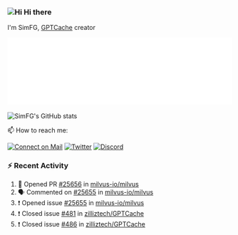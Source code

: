 ### <img src='https://qpluspicture.oss-cn-beijing.aliyuncs.com/6LjjQA/Hi.gif' alt='Hi' width="24"/> Hi there

I'm SimFG, [GPTCache](https://github.com/zilliztech/GPTCache) creator

![Metrics 👋](/metrics.plugin.followup.user.svg)

![SimFG's GitHub stats](https://github-readme-stats.vercel.app/api?username=SimFG&show_icons=true&theme=radical&count_private=true)

📫 How to reach me:

[![Connect on Mail](https://img.shields.io/badge/Ask%20me-anything-1abc9c.svg)](mailto:1142838399@qq.com)
[![Twitter](https://img.shields.io/twitter/follow/FogSim?style=social)](https://twitter.com/FogSim)
[![Discord](https://img.shields.io/discord/1092648432495251507?label=Discord&logo=discord)](https://discord.gg/Q8C6WEjSWV)

### :zap: Recent Activity

<!--START_SECTION:activity-->
1. 💪 Opened PR [#25656](https://github.com/milvus-io/milvus/pull/25656) in [milvus-io/milvus](https://github.com/milvus-io/milvus)
2. 🗣 Commented on [#25655](https://github.com/milvus-io/milvus/issues/25655) in [milvus-io/milvus](https://github.com/milvus-io/milvus)
3. ❗️ Opened issue [#25655](https://github.com/milvus-io/milvus/issues/25655) in [milvus-io/milvus](https://github.com/milvus-io/milvus)
4. ❗️ Closed issue [#481](https://github.com/zilliztech/GPTCache/issues/481) in [zilliztech/GPTCache](https://github.com/zilliztech/GPTCache)
5. ❗️ Closed issue [#486](https://github.com/zilliztech/GPTCache/issues/486) in [zilliztech/GPTCache](https://github.com/zilliztech/GPTCache)
<!--END_SECTION:activity-->


